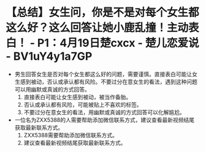 # 【总结】女生问，你是不是对每个女生都这么好？这么回答让她小鹿乱撞！主动表白！ - P1：4月19日楚cxcx - 楚儿恋爱说 - BV1uY4y1a7GP

-   男生回答女生是否对每个女生都这么好的问题，需要谨慎。直接表白可能让女生感到被动，否认或承认都有风险。不要过分在意女生的看法，遇到这种问题可以用幽默或真诚的方式回答。
    1.  直接表白可能让女生感到被动，被当作备胎。
    2.  否认或承认都有风险，可能被贴上不喜欢的标签。
    3.  不要过分在意女生的看法，用幽默或真诚的方式回答可以化解尴尬。
-   一位名为ZXX5388的人需要帮助添加微信联系方式，建议查看最新视频结尾获取最新联系方式。
    1.  ZXX5388需要帮助添加微信联系方式。
    2.  建议查看最新视频结尾获取最新联系方式。